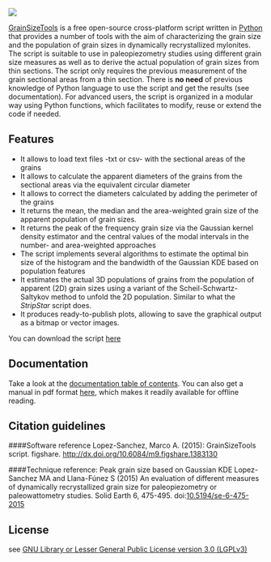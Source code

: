 ![](https://github.com/marcoalopez/GrainSizeTools/blob/05837e74bb371c34c5257e869bfd363c069b9c4d/FIGURES/header_fig.png?raw=true)

[GrainSizeTools](https://sourceforge.net/projects/grainsizetools/) is a free open-source cross-platform script written in [Python][1] that provides a number of tools with the aim of characterizing the grain size and the population of grain sizes in dynamically recrystallized mylonites. The script is suitable to use in paleopiezometry studies using different grain size measures as well as to derive the actual population of grain sizes from thin sections. The script only requires the previous measurement of the grain sectional areas from a thin section. There is **no need** of previous knowledge of Python language to use the script and get the results (see documentation). For advanced users, the script is organized in a modular way using Python functions, which facilitates to modify, reuse or extend the code if needed.

Features
-------------

- It allows to load text files -txt or csv- with the sectional areas of the grains
- It allows to calculate the apparent diameters of the grains from the sectional areas via the equivalent circular diameter
- It allows to correct the diameters calculated by adding the perimeter of the grains
- It returns the mean, the median and the area-weighted grain size of the apparent population of grain sizes.
- It returns the peak of the frequency grain size via the Gaussian kernel density estimator and the central values of the modal intervals in the number- and area-weighted approaches
- The script implements several algorithms to estimate the optimal bin size of the histogram and the bandwidth of the Gaussian KDE based on population features
- It estimates the actual 3D populations of grains from the population of apparent (2D) grain sizes using a variant of the Scheil-Schwartz-Saltykov method to unfold the 2D population. Similar to what the *StripStar* script does.
- It produces ready-to-publish plots, allowing to save the graphical output as a bitmap or vector images.

You can download the script [here](http://figshare.com/articles/GrainSizeTools_script/1383130)

Documentation
-------------
Take a look at the [documentation table of contents](https://github.com/marcoalopez/GrainSizeTools/blob/master/DOCS/tableOfContents.md). You can also get a manual in pdf format [here](http://figshare.com/articles/GrainSizeTools_script_manual/1371025), which makes it readily available for offline reading.


Citation guidelines
-------------

####Software reference
Lopez-Sanchez, Marco A. (2015): GrainSizeTools script. figshare. http://dx.doi.org/10.6084/m9.figshare.1383130

####Technique reference: Peak grain size based on Gaussian KDE
Lopez-Sanchez MA and Llana-Fúnez S (2015) An evaluation of different measures of dynamically recrystallized grain size for paleopiezometry or paleowattometry studies. Solid Earth 6, 475-495. doi:[10.5194/se-6-475-2015](http://dx.doi.org/10.5194/se-6-475-2015)

License
-------------
see [GNU Library or Lesser General Public License version 3.0 (LGPLv3)](https://github.com/marcoalopez/GrainSizeTools/blob/master/license.txt)



 [1]: https://www.python.org/
